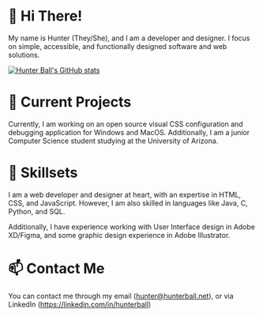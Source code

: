 # 👋 Hi There!
My name is Hunter (They/She), and I am a developer and designer. I focus on simple, accessible, and functionally designed software and web solutions.

[![Hunter Ball's GitHub stats](https://github-readme-stats.vercel.app/api?username=hunterball&show_icons=true&theme=city_lights)](https://github.com/anuraghazra/github-readme-stats)

# 🌱 Current Projects
Currently, I am working on an open source visual CSS configuration and debugging application for Windows and MacOS. 
Additionally, I am a junior Computer Science student studying at the University of Arizona.

# 📄 Skillsets
I am a web developer and designer at heart, with an expertise in HTML, CSS, and JavaScript. 
However, I am also skilled in languages like Java, C, Python, and SQL.

Additionally, I have experience working with User Interface design in Adobe XD/Figma, and some graphic design experience in Adobe Illustrator.

# 📫 Contact Me
You can contact me through my email (hunter@hunterball.net), or via LinkedIn (https://linkedin.com/in/hunterball)

